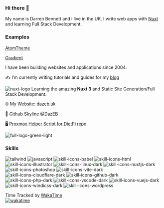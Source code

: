 ### Hi there 👋

My name is Darren Bennett and i live in the UK. I write web apps with [Nuxt](https://nuxt.com) and learning Full Stack Development.

### Examples  
[AtomTheme](https://github.com/dazeb/AtomTheme)  

[Gradient](https://github.com/dazeb/Nuxt3-Gradient-Template)

I have been building websites and applications since 2004.

✍️ I’m currently writing tutorials and guides for my [blog](https://dazeb.uk)

![nuxt-logo](https://github.com/dazeb/dazeb/assets/67932890/998a7878-e74c-45e6-8296-400e2d60e25d) Learning the amazing **Nuxt 3** and Static Site Generation/Full Stack Development.

🌐 My Website: [dazeb.uk](https://dazeb.uk) 

🔭 [Github Skyline @DazEB](https://skyline.github.com/dazeb/2021)

🖥 [Proxmox Helper Script for DietPi repo](https://github.com/dazeb/proxmox-dietpi-installer)

![full-logo-green-light](https://github.com/dazeb/dazeb/assets/67932890/cf5f8acf-772a-4be1-af00-be5e4f189756)

### Skills
![tailwind](https://api.iconify.design/skill-icons:tailwindcss-dark.svg)
![javascript](https://api.iconify.design/logos:javascript.svg)
![skill-icons-babel](https://github.com/dazeb/dazeb/assets/67932890/ab98373a-50d3-47b6-9e4b-64973a48f12e)
![skill-icons-html](https://github.com/dazeb/dazeb/assets/67932890/907c0144-e65c-49b9-89d1-b5b4db0ec3e0)
![skill-icons-illustrator](https://github.com/dazeb/dazeb/assets/67932890/1a57b6cf-06d3-44da-bf0c-6d2c93acdfdf)
![skill-icons-linux-dark](https://github.com/dazeb/dazeb/assets/67932890/ed50f7cc-4921-4e1c-81d5-ade707233b60)
![skill-icons-nuxtjs-dark](https://github.com/dazeb/dazeb/assets/67932890/533d2193-5c9a-4987-a6a1-5b4d3c0b3fe6)
![skill-icons-photoshop](https://github.com/dazeb/dazeb/assets/67932890/d84c6713-fb0f-4224-ab84-2c3be6188d3a)
![skill-icons-vite-dark](https://github.com/dazeb/dazeb/assets/67932890/09b73c03-ad42-4b02-bdf4-9abb2e749389)
![skill-icons-cloudflare-dark](https://github.com/dazeb/dazeb/assets/67932890/5e066720-dd63-42b7-89c4-8b39d1209a2c)
![skill-icons-github-dark](https://github.com/dazeb/dazeb/assets/67932890/cf9ca34b-8348-4269-b47a-b975c80759c1)
![skill-icons-php-dark](https://github.com/dazeb/dazeb/assets/67932890/192670c0-def2-43ab-97ff-6833b4dc8240)
![skill-icons-vscode-dark](https://github.com/dazeb/dazeb/assets/67932890/a0baba64-ef2b-474a-a380-aa8763f2ea54)
![skill-icons-vuejs-dark](https://github.com/dazeb/dazeb/assets/67932890/57dffaea-a4cc-42ea-a5c8-f396d3e00f6e)
![skill-icons-windicss-dark](https://github.com/dazeb/dazeb/assets/67932890/a4fe9faa-9f7c-488f-bf48-af794ff62187)
![skill-icons-wordpress](https://github.com/dazeb/dazeb/assets/67932890/3d14853e-9d7d-4419-88e7-82d2fb681f5a)


<!--
**DazEB2/dazeb2** is a ✨ _special_ ✨ repository because its `README.md` (this file) appears on your GitHub profile.

Here are some ideas to get you started:

- 🔭 I’m currently working on ...
- 🌱 I’m currently learning ...
- 👯 I’m looking to collaborate on ...
- 🤔 I’m looking for help with ...
- 💬 Ask me about ...
- 📫 How to reach me: ...
- 😄 Pronouns: ...
- ⚡ Fun fact: ...
-->


Time Tracked by [WakaTime](https://wakatime.com)<br />
[![wakatime](https://wakatime.com/badge/user/d4c53113-78cf-4ffe-86a4-4c446018035f.svg)](https://wakatime.com/@d4c53113-78cf-4ffe-86a4-4c446018035f)
